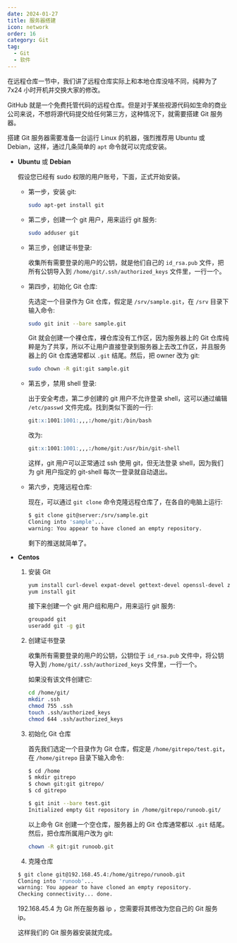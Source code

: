 ```yaml
---
date: 2024-01-27
title: 服务器搭建
icon: network
order: 16
category: Git
tag:
  - Git
  - 软件
---
```


在远程仓库一节中，我们讲了远程仓库实际上和本地仓库没啥不同，纯粹为了 7x24 小时开机并交换大家的修改。

GitHub 就是一个免费托管代码的远程仓库。但是对于某些视源代码如生命的商业公司来说，不想将源代码提交给任何第三方，这种情况下，就需要搭建 Git 服务器。

<!-- more -->

搭建 Git 服务器需要准备一台运行 Linux 的机器，强烈推荐用 Ubuntu 或 Debian，这样，通过几条简单的 `apt` 命令就可以完成安装。

- **Ubuntu** 或 **Debian**

  假设您已经有 sudo 权限的用户账号，下面，正式开始安装。

  - 第一步，安装 git:

    ```sh
    sudo apt-get install git
    ```

  - 第二步，创建一个 git 用户，用来运行 git 服务:

    ```sh
    sudo adduser git
    ```

  - 第三步，创建证书登录:

    收集所有需要登录的用户的公钥，就是他们自己的 `id_rsa.pub` 文件，把所有公钥导入到 `/home/git/.ssh/authorized_keys` 文件里，一行一个。

  - 第四步，初始化 Git 仓库:

    先选定一个目录作为 Git 仓库，假定是 `/srv/sample.git`，在 `/srv` 目录下输入命令:

    ```sh
    sudo git init --bare sample.git
    ```

    Git 就会创建一个裸仓库，裸仓库没有工作区，因为服务器上的 Git 仓库纯粹是为了共享，所以不让用户直接登录到服务器上去改工作区，并且服务器上的 Git 仓库通常都以 `.git` 结尾。然后，把 owner 改为 git:

    ```sh
    sudo chown -R git:git sample.git
    ```

  - 第五步，禁用 shell 登录:

    出于安全考虑，第二步创建的 git 用户不允许登录 shell，这可以通过编辑 `/etc/passwd` 文件完成。找到类似下面的一行:

    ```md
    git:x:1001:1001:,,,:/home/git:/bin/bash
    ```

    改为:

    ```md
    git:x:1001:1001:,,,:/home/git:/usr/bin/git-shell
    ```

    这样，git 用户可以正常通过 ssh 使用 git，但无法登录 shell，因为我们为 git 用户指定的 git-shell 每次一登录就自动退出。

  - 第六步，克隆远程仓库:

    现在，可以通过 `git clone` 命令克隆远程仓库了，在各自的电脑上运行:

    ```sh
    $ git clone git@server:/srv/sample.git
    Cloning into 'sample'...
    warning: You appear to have cloned an empty repository.
    ```

    剩下的推送就简单了。

- **Centos**

  1. 安装 Git

     ```sh
     yum install curl-devel expat-devel gettext-devel openssl-devel zlib-devel perl-devel
     yum install git
     ```

     接下来创建一个 git 用户组和用户，用来运行 git 服务:

     ```sh
     groupadd git
     useradd git -g git
     ```

  1. 创建证书登录

     收集所有需要登录的用户的公钥，公钥位于 `id_rsa.pub` 文件中，将公钥导入到 `/home/git/.ssh/authorized_keys` 文件里，一行一个。

     如果没有该文件创建它:

     ```sh
     cd /home/git/
     mkdir .ssh
     chmod 755 .ssh
     touch .ssh/authorized_keys
     chmod 644 .ssh/authorized_keys
     ```

  1. 初始化 Git 仓库

     首先我们选定一个目录作为 Git 仓库，假定是 `/home/gitrepo/test.git`，在 `/home/gitrepo` 目录下输入命令:

     ```sh
     $ cd /home
     $ mkdir gitrepo
     $ chown git:git gitrepo/
     $ cd gitrepo

     $ git init --bare test.git
     Initialized empty Git repository in /home/gitrepo/runoob.git/
     ```

     以上命令 Git 创建一个空仓库，服务器上的 Git 仓库通常都以 `.git` 结尾。然后，把仓库所属用户改为 git:

     ```sh
     chown -R git:git runoob.git
     ```

  1. 克隆仓库

  ```sh
  $ git clone git@192.168.45.4:/home/gitrepo/runoob.git
  Cloning into 'runoob'...
  warning: You appear to have cloned an empty repository.
  Checking connectivity... done.
  ```

  192.168.45.4 为 Git 所在服务器 ip ，您需要将其修改为您自己的 Git 服务 ip。

  这样我们的 Git 服务器安装就完成。
